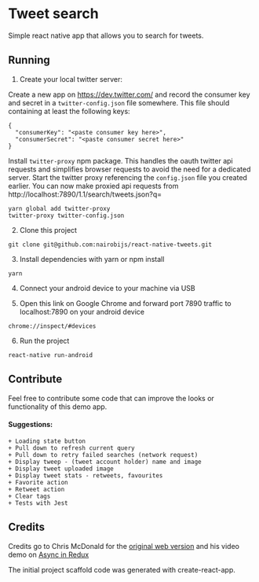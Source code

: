# Tweet search

Simple react native app that allows you to search for tweets.

## Running


1. Create your local twitter server:

Create a new app on https://dev.twitter.com/ and record the consumer key and secret in a `twitter-config.json` file somewhere.
This file should containing at least the following keys:

```
{
  "consumerKey": "<paste consumer key here>",
  "consumerSecret": "<paste consumer secret here>"
}
```

Install `twitter-proxy` npm package. This handles the oauth twitter api requests and simplifies browser requests to avoid the need for a dedicated server.
Start the twitter proxy referencing the `config.json` file you created earlier. You can now make proxied api requests from http://localhost:7890/1.1/search/tweets.json?q=<your query here>

```
yarn global add twitter-proxy
twitter-proxy twitter-config.json
```

2. Clone this project
```
git clone git@github.com:nairobijs/react-native-tweets.git
```

3. Install dependencies with yarn or npm install
```
yarn
```

4. Connect your android device to your machine via USB

5. Open this link on Google Chrome and forward port 7890 traffic to localhost:7890 on your android device

```
chrome://inspect/#devices
```

6. Run the project
```
react-native run-android
```



## Contribute


Feel free to contribute some code that can improve the looks or functionality of this demo app.
#### Suggestions:
```
+ Loading state button
+ Pull down to refresh current query
+ Pull down to retry failed searches (network request)
+ Display tweep - (tweet account holder) name and image
+ Display tweet uploaded image
+ Display tweet stats - retweets, favourites
+ Favorite action
+ Retweet action
+ Clear tags
+ Tests with Jest
```

## Credits

Credits go to Chris McDonald for the [original web version](https://github.com/chrismcband/tweet-search) and his video demo on [Async in Redux](https://www.youtube.com/watch?v=9UZla3uIo3A)


The initial project scaffold code was generated with create-react-app.


